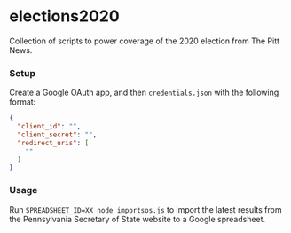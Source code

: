# elections2020

Collection of scripts to power coverage of the 2020 election from The Pitt News.

### Setup

Create a Google OAuth app, and then `credentials.json` with the following format:

```json
{
  "client_id": "",
  "client_secret": "",
  "redirect_uris": [
    ""
  ]
}

```

### Usage

Run `SPREADSHEET_ID=XX node importsos.js` to import the latest results
from the Pennsylvania Secretary of State website to a Google
spreadsheet.
